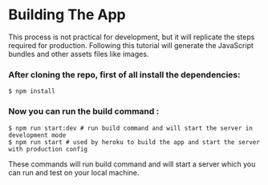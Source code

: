 # Building The App

This process is not practical for development, but it will replicate the steps required for production. Following this tutorial will generate the JavaScript bundles and other assets files like images.

### After cloning the repo, first of all install the dependencies:

    $ npm install

### Now you can run the build command :

    $ npm run start:dev # run build command and will start the server in development mode
    $ npm run start # used by heroku to build the app and start the server with production config

These commands will run build command and will start a server which you can run and test on your local machine.
